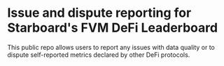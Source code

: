 # Issue and dispute reporting for Starboard's FVM DeFi Leaderboard

This public repo allows users to report any issues with data quality or to dispute self-reported metrics declared by other DeFi protocols. 
